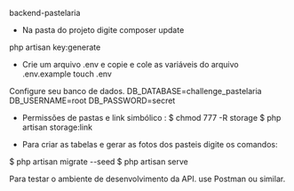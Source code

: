 backend-pastelaria

- Na pasta do projeto digite
composer update

php artisan key:generate

- Crie um arquivo .env e copie e cole as variáveis do arquivo .env.example
touch .env

Configure seu banco de dados.
DB_DATABASE=challenge_pastelaria
DB_USERNAME=root
DB_PASSWORD=secret

- Permissões de pastas e link simbólico :
$ chmod 777 -R storage
$ php artisan storage:link

- Para criar as tabelas e gerar as fotos dos pasteis digite os comandos:

$ php artisan migrate --seed
$ php artisan serve

Para testar o ambiente de desenvolvimento da API. use Postman ou similar.
